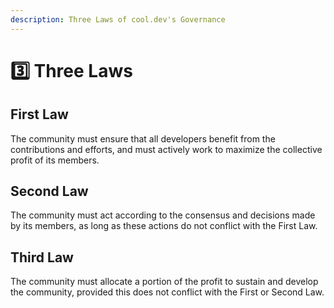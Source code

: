 ```yaml
---
description: Three Laws of cool.dev's Governance
---
```


# 3️⃣ Three Laws

## **First Law**

The community must ensure that all developers benefit from the contributions and efforts, and must actively work to maximize the collective profit of its members.

## **Second Law**

The community must act according to the consensus and decisions made by its members, as long as these actions do not conflict with the First Law.

## **Third Law**

The community must allocate a portion of the profit to sustain and develop the community, provided this does not conflict with the First or Second Law.
